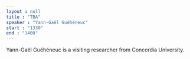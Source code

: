 ```yaml
---
layout : null
title : "TBA"
speaker : "Yann-Gaël Guéhéneuc"
start : "1330"
end : "1400"
---
```

Yann-Gaël Guéhéneuc is a visiting researcher from Concordia University.